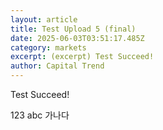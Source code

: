 ```yaml
---
layout: article
title: Test Upload 5 (final)
date: 2025-06-03T03:51:17.485Z
category: markets
excerpt: (excerpt) Test Succeed!
author: Capital Trend
---
```

T﻿est Succeed!

123
abc
가나다